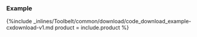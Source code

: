 <!--  usedin: [ _legacy_docker/Toolbelt/download-v1.md, _maestro/Toolbelt/download-v1.md, _node/toolbelt/download-v1.md, _rails/Toolbelt/download-v1.md] -->


### Example

{%include _inlines/Toolbelt/common/download/code_download_example-cxdownload-v1.md  product = include.product %}
